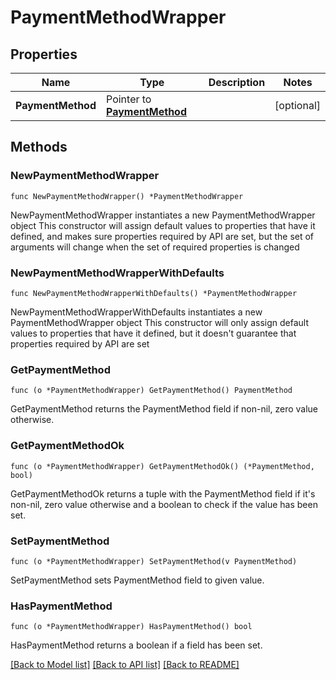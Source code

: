 # PaymentMethodWrapper

## Properties

Name | Type | Description | Notes
------------ | ------------- | ------------- | -------------
**PaymentMethod** | Pointer to [**PaymentMethod**](PaymentMethod.md) |  | [optional] 

## Methods

### NewPaymentMethodWrapper

`func NewPaymentMethodWrapper() *PaymentMethodWrapper`

NewPaymentMethodWrapper instantiates a new PaymentMethodWrapper object
This constructor will assign default values to properties that have it defined,
and makes sure properties required by API are set, but the set of arguments
will change when the set of required properties is changed

### NewPaymentMethodWrapperWithDefaults

`func NewPaymentMethodWrapperWithDefaults() *PaymentMethodWrapper`

NewPaymentMethodWrapperWithDefaults instantiates a new PaymentMethodWrapper object
This constructor will only assign default values to properties that have it defined,
but it doesn't guarantee that properties required by API are set

### GetPaymentMethod

`func (o *PaymentMethodWrapper) GetPaymentMethod() PaymentMethod`

GetPaymentMethod returns the PaymentMethod field if non-nil, zero value otherwise.

### GetPaymentMethodOk

`func (o *PaymentMethodWrapper) GetPaymentMethodOk() (*PaymentMethod, bool)`

GetPaymentMethodOk returns a tuple with the PaymentMethod field if it's non-nil, zero value otherwise
and a boolean to check if the value has been set.

### SetPaymentMethod

`func (o *PaymentMethodWrapper) SetPaymentMethod(v PaymentMethod)`

SetPaymentMethod sets PaymentMethod field to given value.

### HasPaymentMethod

`func (o *PaymentMethodWrapper) HasPaymentMethod() bool`

HasPaymentMethod returns a boolean if a field has been set.


[[Back to Model list]](../README.md#documentation-for-models) [[Back to API list]](../README.md#documentation-for-api-endpoints) [[Back to README]](../README.md)


